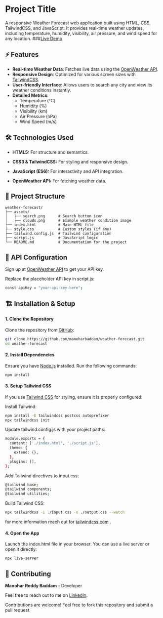 
# Project Title

A responsive Weather Forecast web application built using HTML, CSS, TailwindCSS, and JavaScript. It provides real-time weather updates, including temperature, humidity, visibility, air pressure, and wind speed for any location.
###[Live Demo](https://manoharbaddam.github.io/weather-forecast/)



## ⚡ Features




- **Real-time Weather Data**: Fetches live data using the [OpenWeather API](https://openweathermap.org/).
- **Responsive Design**: Optimized for various screen sizes with [TailwindCSS](https://tailwindcss.com/).
- **User-friendly Interface**: Allows users to search any city and view its weather conditions instantly.
- **Detailed Metrics**:
  - Temperature (°C)
  - Humidity (%)
  - Visibility (km)
  - Air Pressure (hPa)
  - Wind Speed (m/s)


## 🛠 Technologies Used

- **HTML5:** For structure and semantics.

- **CSS3 & TailwindCSS:** For styling and responsive design.

- **JavaScript (ES6):** For interactivity and API integration.

- **OpenWeather API:** For fetching weather data.


## 📂 Project Structure

```plaintext
weather-forecast/
├── assets/
│   ├── search.png      # Search button icon
│   ├── clouds.png      # Example weather condition image
├── index.html          # Main HTML file
├── style.css           # Custom styles (if any)
├── tailwind.config.js  # Tailwind configuration
├── script.js           # JavaScript logic
└── README.md           # Documentation for the project
```
## 🔑 API Configuration

Sign up at [OpenWeather API](https://openweathermap.org/api) to get your API key.

Replace the placeholder API key in script.js:

```bash
const apiKey = "your-api-key-here";
```

## 🏗 Installation & Setup

#### 1. Clone the Repository


Clone the repository from [GitHub](https://github.com/manoharbaddam/weather-forecast.git):


```bash
git clone https://github.com/manoharbaddam/weather-forecast.git
cd weather-forecast
```

#### 2. Install Dependencies
Ensure you have [Node.js](https://nodejs.org/en) installed. Run the following commands:
```bash
npm install
```

#### 3. Setup Tailwind CSS
If you use [Tailwind CSS](https://tailwindcss.com/) for styling, ensure it is properly configured:

Install Tailwind:

```bash
npm install -D tailwindcss postcss autoprefixer
npx tailwindcss init
```

Update tailwind.config.js with your project paths:


```bash
module.exports = {
  content: ['./index.html', './script.js'],
  theme: {
    extend: {},
  },
  plugins: [],
};
```
Add Tailwind directives to input.css:

```bash
@tailwind base;
@tailwind components;
@tailwind utilities;
```

Build Tailwind CSS:
```bash
npx tailwindcss -i ./input.css -o ./output.css --watch
```


for more information reach out for [tailwindcss.com](https://tailwindcss.com/) .

#### 4. Open the App
Launch the index.html file in your browser. You can use a live server or open it directly:

```bash
npx live-server
```
## 🤝 Contributing


**Manohar Reddy Baddam** - Developer

Feel free to reach out to me on [LinkedIn](https://www.linkedin.com/in/manohar-reddy-baddam-6693b0255/).


Contributions are welcome! Feel free to fork this repository and submit a pull request.

